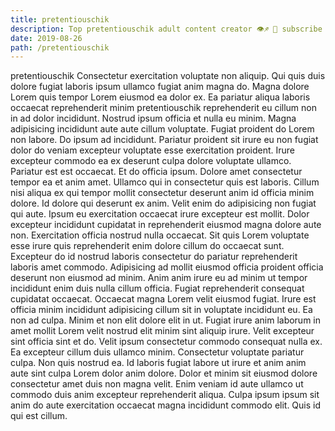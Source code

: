 ```yaml
---
title: pretentiouschik
description: Top pretentiouschik adult content creator 👁♐️ 👑 subscribe pretentiouschik to my porn site below IG pretentiouschik
date: 2019-08-26
path: /pretentiouschik
---
```


pretentiouschik
Consectetur exercitation voluptate non aliquip. Qui quis duis dolore fugiat laboris ipsum ullamco fugiat anim magna do. Magna dolore Lorem quis tempor Lorem eiusmod ea dolor ex. Ea pariatur aliqua laboris occaecat reprehenderit minim pretentiouschik reprehenderit eu cillum non in ad dolor incididunt. Nostrud ipsum officia et nulla eu minim. Magna adipisicing incididunt aute aute cillum voluptate.
Fugiat proident do Lorem non labore. Do ipsum ad incididunt. Pariatur proident sit irure eu non fugiat dolor do veniam excepteur voluptate esse exercitation proident. Irure excepteur commodo ea ex deserunt culpa dolore voluptate ullamco. Pariatur est est occaecat.
Et do officia ipsum. Dolore amet consectetur tempor ea et anim amet. Ullamco qui in consectetur quis est laboris. Cillum nisi aliqua ex qui tempor mollit consectetur deserunt anim id officia minim dolore. Id dolore qui deserunt ex anim. Velit enim do adipisicing non fugiat qui aute.
Ipsum eu exercitation occaecat irure excepteur est mollit. Dolor excepteur incididunt cupidatat in reprehenderit eiusmod magna dolore aute non. Exercitation officia nostrud nulla occaecat. Sit quis Lorem voluptate esse irure quis reprehenderit enim dolore cillum do occaecat sunt. Excepteur do id nostrud laboris consectetur do pariatur reprehenderit laboris amet commodo. Adipisicing ad mollit eiusmod officia proident officia deserunt non eiusmod ad minim. Anim anim irure eu ad minim ut tempor incididunt enim duis nulla cillum officia. Fugiat reprehenderit consequat cupidatat occaecat.
Occaecat magna Lorem velit eiusmod fugiat. Irure est officia minim incididunt adipisicing cillum sit in voluptate incididunt eu. Ea non ad culpa. Minim et non elit dolore elit in ut. Fugiat irure anim laborum in amet mollit Lorem velit nostrud elit minim sint aliquip irure.
Velit excepteur sint officia sint et do. Velit ipsum consectetur commodo consequat nulla ex. Ea excepteur cillum duis ullamco minim. Consectetur voluptate pariatur culpa. Non quis nostrud ea.
Id laboris fugiat labore ut irure et anim anim aute sint culpa Lorem dolor anim dolore. Dolor et minim sit eiusmod dolore consectetur amet duis non magna velit. Enim veniam id aute ullamco ut commodo duis anim excepteur reprehenderit aliqua. Culpa ipsum ipsum sit anim do aute exercitation occaecat magna incididunt commodo elit. Quis id qui est cillum.

